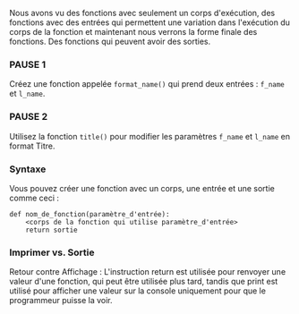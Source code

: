 Nous avons vu des fonctions avec seulement un corps d'exécution, des fonctions avec des entrées qui permettent une variation dans l'exécution du corps de la fonction et maintenant nous verrons la forme finale des fonctions. Des fonctions qui peuvent avoir des sorties.

### PAUSE 1
Créez une fonction appelée `format_name()` qui prend deux entrées : `f_name` et `l_name`.

### PAUSE 2
Utilisez la fonction `title()` pour modifier les paramètres `f_name` et `l_name` en format Titre.

### Syntaxe
Vous pouvez créer une fonction avec un corps, une entrée et une sortie comme ceci :

```
def nom_de_fonction(paramètre_d'entrée):
    <corps de la fonction qui utilise paramètre_d'entrée>
    return sortie
```

### Imprimer vs. Sortie
Retour contre Affichage : L'instruction return est utilisée pour renvoyer une valeur d'une fonction, qui peut être utilisée plus tard, tandis que print est utilisé pour afficher une valeur sur la console uniquement pour que le programmeur puisse la voir.